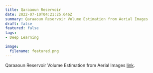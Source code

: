 ```yaml
---
title: Qaraaoun Reservoir
date: 2022-07-10T04:21:25.646Z
summary: Qaraaoun Reservoir Volume Estimation from Aerial Images
draft: false
featured: false
tags:
- Deep Learning

image:
  filename: featured.png
---
```

Qaraaoun Reservoir Volume Estimation from Aerial Images
<a href="http://geo.cnrs.edu.lb/qaraaoun" target="_blank">link</a>.
